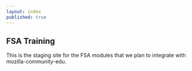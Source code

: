 ```yaml
---
layout: index
published: true
---
```


## FSA Training

This is the staging site for the FSA modules that we plan to integrate with mozilla-community-edu.
